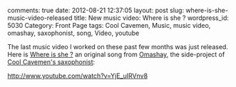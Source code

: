 comments: true
date: 2012-08-21 12:37:05
layout: post
slug: where-is-she-music-video-released
title: New music video: Where is she ?
wordpress_id: 5030
Category: Front Page
tags: Cool Cavemen, Music, music video, omashay, saxophonist, song, Video, youtube

The last music video I worked on these past few months was just released. Here is [Where is she ?](http://omashay.com/compositions/sounds/where-is-she-song/) an original song from [Omashay](http://omashay.com), the side-project of [Cool Cavemen's saxophonist](http://coolcavemen.com/biography/tomasito/):

http://www.youtube.com/watch?v=YjE_uIRVnv8
